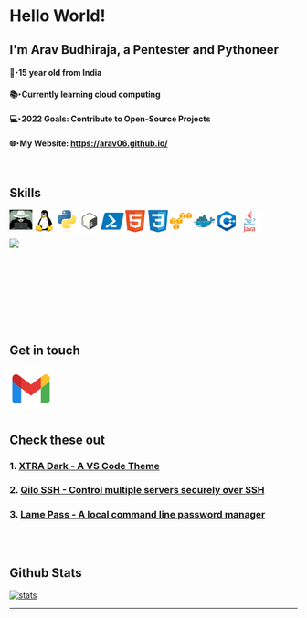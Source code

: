 # Hello World!
## I'm Arav Budhiraja, a Pentester and Pythoneer

#### 👦‣15 year old from India  
#### 📚‣Currently learning cloud computing <br />
#### 💻‣2022 Goals: Contribute to Open-Source Projects  
#### 🌐‣My Website: https://arav06.github.io/

<br />

## Skills

[<img align="left" alt="pentesting" width="40px" src="images/pentester.jpg" />][a]
[<img align="left" alt="linux" width="40px" src="images/linux.svg" />][a]
[<img align="left" alt="python" width="40px" src="images/python.svg" />][a]
[<img align="left" alt="bash" width="40px" src="images/bash.png" />][a]
[<img align="left" alt="pwsh" width="40px" src="images/pwsh.png" />][a]
[<img align="left" alt="html" width="40px" src="images/html.svg" />][a]
[<img align="left" alt="css" width="40px" src="images/css.svg" />][a]
[<img align="left" alt="aws" width="40px" src="images/aws.svg" />][a]
[<img align="left" alt="docker" width="40px" src="images/docker.svg" />][a]
[<img align="left" alt="c++" width="40px" src="images/cpp.png" />][a]
[<img align="left" alt="java" width="40px" src="images/java.svg" />][a]

<br />
<br />
<br />
<a href="#"><img src="https://github-readme-stats.vercel.app/api/top-langs/?username=arav06&show_icons=true&hide_border=true&layout=compact&theme=github_dark&langs_count=20" align="left" /></a>

<br />
<br />
<br />
<br />
<br />
<br />
<br />
<br />
<br />


## Get in touch

[<img align="left" alt="mail" width="75px" src="images/mail.png" />][m]


<br />
<br />
<br />
<br />
<br />
 
## Check these out

### 1. <a href="https://marketplace.visualstudio.com/items?itemName=aravbudhiraja.xtra-dark">XTRA Dark - A VS Code Theme</a>
### 2. <a href="https://github.com/arav06/qilo">Qilo SSH - Control multiple servers securely over SSH</a>
### 3. <a href="https://github.com/arav06/lpass">Lame Pass - A local command line password manager</a>

<br />
<br />

## Github Stats
<a href="#"><img alt="stats" src="https://github-readme-stats.vercel.app/api?username=arav06&show_icons=true&theme=github_dark&hide_border=true" /></a>

***

[a]:#
[m]:mailto:contact.arav06@gmail.com

